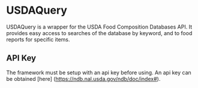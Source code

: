 # USDAQuery

USDAQuery is a wrapper for the USDA Food Composition Databases API. It provides easy access to searches of the database by keyword, and to food reports for specific items.

## API Key
The framework must be setup with an api key before using. An api key can be obtained [here] (https://ndb.nal.usda.gov/ndb/doc/index#).

